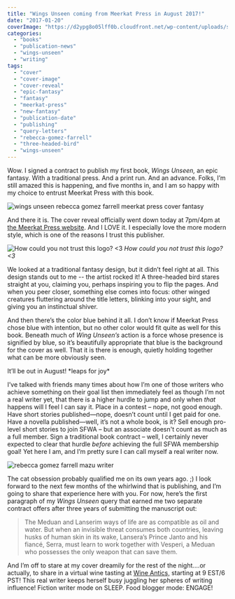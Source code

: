 ```yaml
---
title: "Wings Unseen coming from Meerkat Press in August 2017!"
date: "2017-01-20"
coverImage: "https://d2ypg8o05lff0b.cloudfront.net/wp-content/uploads/sites/3/2017/02/wingsunseen.jpg"
categories:
  - "books"
  - "publication-news"
  - "wings-unseen"
  - "writing"
tags:
  - "cover"
  - "cover-image"
  - "cover-reveal"
  - "epic-fantasy"
  - "fantasy"
  - "meerkat-press"
  - "new-fantasy"
  - "publication-date"
  - "publishing"
  - "query-letters"
  - "rebecca-gomez-farrell"
  - "three-headed-bird"
  - "wings-unseen"
---
```


Wow. I signed a contract to publish my first book, _Wings Unseen,_ an epic fantasy. With a traditional press. And a print run. And an advance. Folks, I’m still amazed this is happening, and five months in, and I am so happy with my choice to entrust Meerkat Press with this book.

![wings unseen rebecca gomez farrell meerkat press cover fantasy](https://d2ypg8o05lff0b.cloudfront.net/wp-content/uploads/sites/3/2017/02/wingsunseen.jpg)

And there it is. The cover reveal officially went down today at 7pm/4pm at [the Meerkat Press website](http://meerkatpress.com/wings-unseen-cover-reveal-jan-19/). And I LOVE it. I especially love the more modern style, which is one of the reasons I trust this publisher.

![How could you not trust this logo? <3](https://d2ypg8o05lff0b.cloudfront.net/wp-content/uploads/sites/3/2017/01/meerkatpress.jpg) *How could you not trust this logo? <3*

We looked at a traditional fantasy design, but it didn’t feel right at all. This design stands out to me -- the artist rocked it! A three-headed bird stares straight at you, claiming you, perhaps inspiring you to flip the pages. And when you peer closer, something else comes into focus: other winged creatures fluttering around the title letters, blinking into your sight, and giving you an instinctual shiver.

And then there’s the color blue behind it all. I don’t know if Meerkat Press chose blue with intention, but no other color would fit quite as well for this book. Beneath much of _Wing Unseen’s_ action is a force whose presence is signified by blue, so it’s beautifully appropriate that blue is the background for the cover as well. That it is there is enough, quietly holding together what can be more obviously seen.

It’ll be out in August! \*leaps for joy\*

I’ve talked with friends many times about how I’m one of those writers who achieve something on their goal list then immediately feel as though I’m not a real writer yet, that there is a higher hurdle to jump and only when _that_ happens will I feel I can say it. Place in a contest – nope, not good enough. Have short stories published—nope, doesn’t count until I get paid for one. Have a novella published—well, it’s not a whole book, is it? Sell enough pro-level short stories to join SFWA – but an associate doesn't count as much as a full member. Sign a traditional book contract – well, I certainly never expected to clear that hurdle _before_ achieving the full SFWA membership goal! Yet here I am, and I’m pretty sure I can call myself a real writer now.

![rebecca gomez farrell mazu writer](https://d2ypg8o05lff0b.cloudfront.net/wp-content/uploads/sites/3/2017/01/me-and-zu-281x500.jpg)

The cat obsession probably qualified me on its own years ago. ;) I look forward to the next few months of the whirlwind that is publishing, and I’m going to share that experience here with you. For now, here’s the first paragraph of my _Wings Unseen_ query that earned me two separate contract offers after three years of submitting the manuscript out:

> The Meduan and Lanserim ways of life are as compatible as oil and water. But when an invisible threat consumes both countries, leaving husks of human skin in its wake, Lansera’s Prince Janto and his fiancé, Serra, must learn to work together with Vesperi, a Meduan who possesses the only weapon that can save them.

And I’m off to stare at my cover dreamily for the rest of the night….or actually, to share in a virtual wine tasting at [Wine Antics,](https://www.facebook.com/events/598263350370566/) starting at 9 EST/6 PST! This real writer keeps herself busy juggling her spheres of writing influence! Fiction writer mode on SLEEP. Food blogger mode: ENGAGE!
